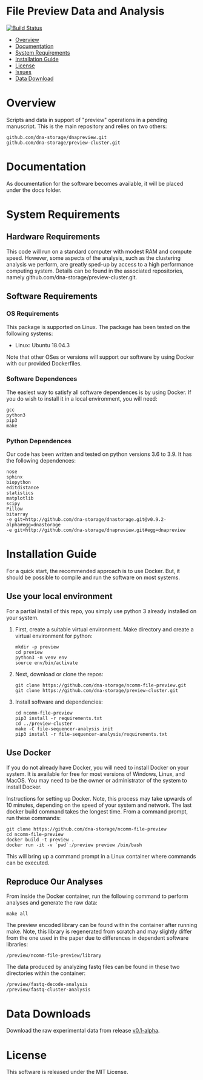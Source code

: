 # File Preview Data and Analysis

[![Build Status](https://travis-ci.com/dna-storage/ncomm-file-preview.svg?branch=main)](https://travis-ci.com/dna-storage/ncomm-file-preview)

- [Overview](#overview)
- [Documentation](#documentation)
- [System Requirements](#system-requirements)
- [Installation Guide](#installation-guide)
- [License](#license)
- [Issues](https://github.com/dna-storage/ncomm-file-preview/issues)
- [Data Download](#data-downloads)

# Overview

Scripts and data in support of "preview" operations in a pending manuscript. This is the main repository and relies on two others:
   ```
   github.com/dna-storage/dnapreview.git
   github.com/dna-storage/preview-cluster.git
   ```

# Documentation

As documentation for the software becomes available, it will be placed under the docs folder.

# System Requirements

## Hardware Requirements
This code will run on a standard computer with modest RAM and compute speed. However, some aspects of the analysis, such as the clustering analysis we perform, are greatly sped-up by access to a high performance computing system. Details can be found in the associated repositories, namely github.com/dna-storage/preview-cluster.git.

## Software Requirements
### OS Requirements
This package is supported on Linux. The package has been tested on the following systems:

+ Linux: Ubuntu 18.04.3

Note that other OSes or versions will support our software by using Docker with our provided Dockerfiles.

### Software Dependences

The easiest way to satisfy all software dependences is by using Docker. If you do wish to install it in a local environment, you will need:

```
gcc 
python3
pip3
make
```

### Python Dependences

Our code has been written and tested on python versions 3.6 to 3.9. It has the following dependences:

```
nose
sphinx
biopython
editdistance
statistics
matplotlib
scipy
Pillow
bitarray
-e git+http://github.com/dna-storage/dnastorage.git@v0.9.2-alpha#egg=dnastorage
-e git+http://github.com/dna-storage/dnapreview.git#egg=dnapreview
```

# Installation Guide

For a quick start, the recommended approach is to use Docker.  But, it should be possible to compile and run the software on most systems.

## Use your local environment 

For a partial install of this repo, you simply use python 3 already installed on your system.

1. First, create a suitable virtual environment. Make directory and create a virtual environment for python:

    ```
    mkdir -p preview
    cd preview
    python3 -m venv env
    source env/bin/activate
    ```

2. Next, download or clone the repos:

    ```    
    git clone https://github.com/dna-storage/ncomm-file-preview.git
    git clone https://github.com/dna-storage/preview-cluster.git
    ```

3. Install software and dependencies:

    ```
    cd ncomm-file-preview
    pip3 install -r requirements.txt
    cd ../preview-cluster
    make -C file-sequencer-analysis init
    pip3 install -r file-sequencer-analysis/requirements.txt	

    ```

## Use Docker

If you do not already have Docker, you will need to install Docker on your system. It is available for free for most versions of Windows, Linux, and MacOS. You may need to be the owner or administrator of the system to install Docker.

Instructions for setting up Docker. Note, this process may take upwards of 10 minutes, depending on the speed of your system and network. The last docker build command takes the longest time. From a command prompt, run these commands:

    git clone https://github.com/dna-storage/ncomm-file-preview
    cd ncomm-file-preview
    docker build -t preview .
    docker run -it -v `pwd`:/preview preview /bin/bash

This will bring up a command prompt in a Linux container where commands can be executed. 

## Reproduce Our Analyses

From inside the Docker container, run the following command to perform analyses and generate the raw data:

```
make all
```

The preview encoded library can be found within the container after running make. Note, this library is regenerated from scratch and may slightly differ from the one used in the paper due to differences in dependent software libraries:
```
/preview/ncomm-file-preview/library
```

The data produced by analyzing fastq files can be found in these two directories within the container:
```
/preview/fastq-decode-analysis
/preview/fastq-cluster-analysis

```

# Data Downloads

Download the raw experimental data from release [v0.1-alpha](https://github.com/dna-storage/ncomm-file-preview/releases/tag/v0.1-alpha).

# License

This software is released under the MIT License.

